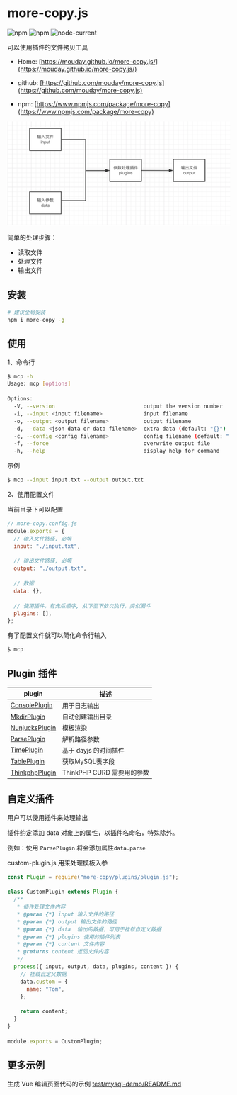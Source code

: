 # more-copy.js

![npm](https://img.shields.io/npm/v/more-copy)
![npm](https://img.shields.io/npm/dw/more-copy)
![node-current](https://img.shields.io/node/v/more-copy)

可以使用插件的文件拷贝工具

- Home: [https://mouday.github.io/more-copy.js/](https://mouday.github.io/more-copy.js/)

- github: [https://github.com/mouday/more-copy.js](https://github.com/mouday/more-copy.js)
- npm: [https://www.npmjs.com/package/more-copy](https://www.npmjs.com/package/more-copy)

![](img/more-copy.png)

简单的处理步骤：

- 读取文件
- 处理文件
- 输出文件

## 安装

```bash
# 建议全局安装
npm i more-copy -g
```

## 使用

1、命令行

```bash
$ mcp -h
Usage: mcp [options]

Options:
  -V, --version                            output the version number
  -i, --input <input filename>             input filename
  -o, --output <output filename>           output filename
  -d, --data <json data or data filename>  extra data (default: "{}")
  -c, --config <config filename>           config filename (default: "./more-copy.config.js")
  -f, --force                              overwrite output file
  -h, --help                               display help for command
```

示例

```bash
$ mcp --input input.txt --output output.txt
```

2、使用配置文件

当前目录下可以配置

```js
// more-copy.config.js
module.exports = {
  // 输入文件路径, 必填
  input: "./input.txt",

  // 输出文件路径, 必填
  output: "./output.txt",

  // 数据
  data: {},

  // 使用插件，有先后顺序, 从下至下依次执行，类似漏斗
  plugins: [],
};
```

有了配置文件就可以简化命令行输入

```bash
$ mcp
```

## Plugin 插件

| plugin                                              | 描述             |
| --------------------------------------------------- | ---------------- |
| [ConsolePlugin](plugins/console-plugin/README.md)   | 用于日志输出     |
| [MkdirPlugin](plugins/mkdir-plugin/README.md)       | 自动创建输出目录 |
| [NunjucksPlugin](plugins/nunjucks-plugin/README.md) | 模板渲染         |
| [ParsePlugin](plugins/parse-plugin/README.md) | 解析路径参数         |
| [TimePlugin](plugins/time-plugin/README.md) | 基于 dayjs 的时间插件      |
| [TablePlugin](plugins/table-plugin/README.md) | 获取MySQL表字段     |
| [ThinkphpPlugin](plugins/thinkphp-plugin/README.md) | ThinkPHP CURD 需要用的参数    |

## 自定义插件

用户可以使用插件来处理输出

插件约定添加 data 对象上的属性，以插件名命名，特殊除外。

例如：使用 `ParsePlugin` 将会添加属性`data.parse`

custom-plugin.js 用来处理模板入参

```js
const Plugin = require("more-copy/plugins/plugin.js");

class CustomPlugin extends Plugin {
  /**
   * 插件处理文件内容
   * @param {*} input 输入文件的路径
   * @param {*} output 输出文件的路径
   * @param {*} data  输出的数据，可用于挂载自定义数据
   * @param {*} plugins 使用的插件列表
   * @param {*} content 文件内容
   * @returns content 返回文件内容
   */
  process({ input, output, data, plugins, content }) {
    // 挂载自定义数据
    data.custom = {
      name: "Tom",
    };

    return content;
  }
}

module.exports = CustomPlugin;
```

## 更多示例

生成 Vue 编辑页面代码的示例 [test/mysql-demo/README.md](test/mysql-demo/README.md)
